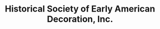 ---
layout: repo
title: "Historical Society of Early American Decoration, Inc."
id: 19909
permalink: repos/19909/
---